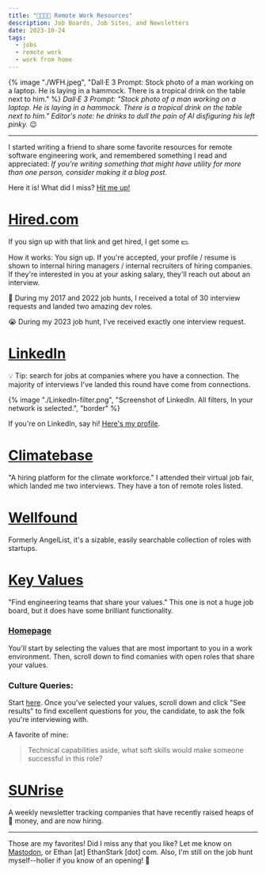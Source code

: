 ```yaml
---
title: "🌴👨🏻‍💻 Remote Work Resources"
description: Job Boards, Job Sites, and Newsletters
date: 2023-10-24
tags:
  - jobs
  - remote work
  - work from home
---
```


{% image "./WFH.jpeg", "Dall·E 3 Prompt: Stock photo of a man working on a laptop. He is laying in a hammock. There is a tropical drink on the table next to him." %}
_Dall·E 3 Prompt: "Stock photo of a man working on a laptop. He is laying in a hammock. There is a tropical drink on the table next to him."_
_Editor's note: he drinks to dull the pain of AI disfiguring his left pinky._ 😉

---

I started writing a friend to share some favorite resources for remote software engineering work, and remembered something I read and appreciated: _If you're writing something that might have utility for more than one person, consider making it a blog post._

Here it is! What did I miss? [Hit me up!](ethanstark.com/about/)

# [Hired.com](https://hired.com/x/a3eddbe0097a33ac026d108f69e6a8da)
If you sign up with that link and get hired, I get some 💵.

How it works: You sign up. If you're accepted, your profile / resume is shown to internal hiring managers / internal recruiters of hiring companies. If they're interested in you at your asking salary, they'll reach out about an interview.

🤩 During my 2017 and 2022 job hunts, I received a total of 30 interview requests and landed two amazing dev roles. 

😭 During my 2023 job hunt, I've received exactly one interview request.

# [LinkedIn](https://www.linkedin.com/jobs/)

💡 Tip: search for jobs at companies where you have a connection. The majority of interviews I've landed this round have come from connections.

{% image "./LinkedIn-filter.png", "Screenshot of LinkedIn. All filters, In your network is selected.", "border"  %}

If you're on LinkedIn, say hi! [Here's my profile](https://www.linkedin.com/in/ethanjstark/).

# [Climatebase](https://climatebase.org/jobs)

"A hiring platform for the climate workforce."
I attended their virtual job fair, which landed me two interviews.
They have a ton of remote roles listed.

# [Wellfound](https://wellfound.com/)

Formerly AngelList, it's a sizable, easily searchable collection of roles with startups.

# [Key Values](https://www.keyvalues.com/)

"Find engineering teams that share your values."
This one is not a huge job board, but it does have some brilliant functionality.

### [Homepage](https://www.keyvalues.com/)
You'll start by selecting the values that are most important to you in a work environment. Then, scroll down to find comanies with open roles that share your values.

### Culture Queries:
Start [here](https://www.keyvalues.com/culture-queries). Once you've selected your values, scroll down and click "See results" to find excellent questions for _you_, the candidate, to ask the folk you're interviewing with.

A favorite of mine:
> Technical capabilities aside, what soft skills would make someone successful in this role?

# [SUNrise](https://projectsunrise.substack.com/)

A weekly newsletter tracking companies that have recently raised heaps of 💸 money, and are now hiring.

---

Those are my favorites! Did I miss any that you like? Let me know on [Mastodon](https://hachyderm.io/@ethanjstark/111296253341149997), or Ethan [at] EthanStark [dot] com. Also, I'm still on the job hunt myself--holler if you know of an opening! 🙏
